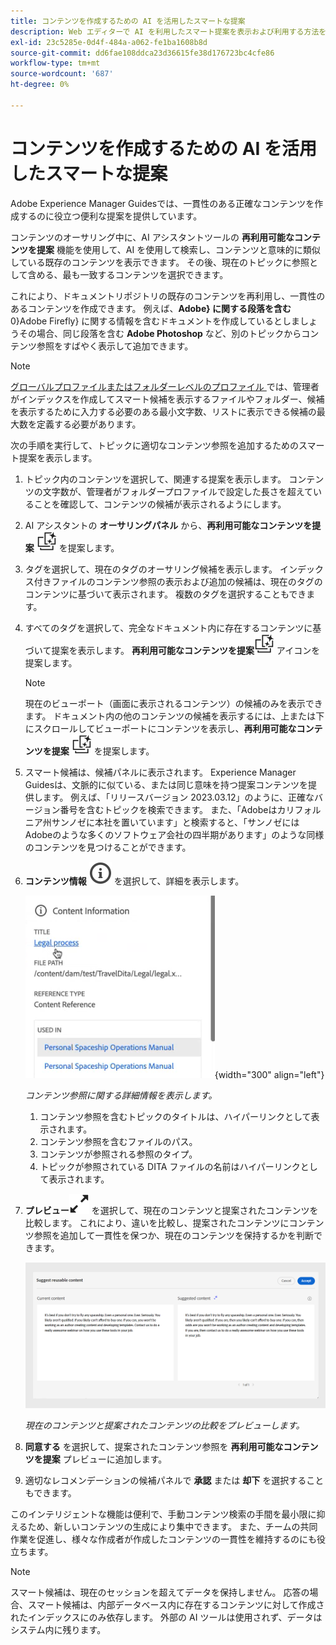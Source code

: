 ```yaml
---
title: コンテンツを作成するための AI を活用したスマートな提案
description: Web エディターで AI を利用したスマート提案を表示および利用する方法を説明します。
exl-id: 23c5285e-0d4f-484a-a062-fe1ba1608b8d
source-git-commit: dd6fae108ddca23d36615fe38d176723bc4cfe86
workflow-type: tm+mt
source-wordcount: '687'
ht-degree: 0%

---
```


# コンテンツを作成するための AI を活用したスマートな提案

Adobe Experience Manager Guidesでは、一貫性のある正確なコンテンツを作成するのに役立つ便利な提案を提供しています。

コンテンツのオーサリング中に、AI アシスタントツールの **再利用可能なコンテンツを提案** 機能を使用して、AI を使用して検索し、コンテンツと意味的に類似している既存のコンテンツを表示できます。 その後、現在のトピックに参照として含める、最も一致するコンテンツを選択できます。

これにより、ドキュメントリポジトリの既存のコンテンツを再利用し、一貫性のあるコンテンツを作成できます。 例えば、**Adobe&rbrace; に関する段落を含む** 0&rbrace;Adobe Firefly&rbrace; に関する情報を含むドキュメントを作成しているとしましょう **&#x200B;**&#x200B;その場合、同じ段落を含む **Adobe Photoshop** など、別のトピックからコンテンツ参照をすばやく表示して追加できます。
>[!NOTE]
>
> [ グローバルプロファイルまたはフォルダーレベルのプロファイル ](../cs-install-guide/conf-folder-level.md#conf-ai-smart-suggestions) では、管理者がインデックスを作成してスマート候補を表示するファイルやフォルダー、候補を表示するために入力する必要のある最小文字数、リストに表示できる候補の最大数を定義する必要があります。

次の手順を実行して、トピックに適切なコンテンツ参照を追加するためのスマート提案を表示します。


1. トピック内のコンテンツを選択して、関連する提案を表示します。 コンテンツの文字数が、管理者がフォルダープロファイルで設定した長さを超えていることを確認して、コンテンツの候補が表示されるようにします。
1. AI アシスタントの **オーサリングパネル** から、**再利用可能なコンテンツを提案** ![ai は再利用可能なコンテンツアイコンの ](./images/ai-suggest-reusable-content-icon.svg) を提案します。

1. タグを選択して、現在のタグのオーサリング候補を表示します。  インデックス付きファイルのコンテンツ参照の表示および追加の候補は、現在のタグのコンテンツに基づいて表示されます。 複数のタグを選択することもできます。


1. すべてのタグを選択して、完全なドキュメント内に存在するコンテンツに基づいて提案を表示します。  **再利用可能なコンテンツを提案**![ai は、適切な一致が見つかったコンテンツの横に表示される、再利用可能なコンテンツのアイコン ](./images/ai-suggest-reusable-content-icon.svg) アイコンを提案します。



   >[!NOTE]
   >
   > 現在のビューポート（画面に表示されるコンテンツ）の候補のみを表示できます。 ドキュメント内の他のコンテンツの候補を表示するには、上または下にスクロールしてビューポートにコンテンツを表示し、**再利用可能なコンテンツを提案** ![ai は再利用可能なコンテンツ アイコン ](./images/ai-suggest-reusable-content-icon.svg) を提案します。


1. スマート候補は、候補パネルに表示されます。  Experience Manager Guidesは、文脈的に似ている、または同じ意味を持つ提案コンテンツを提供します。 例えば、「リリースバージョン 2023.03.12」のように、正確なバージョン番号を含むトピックを検索できます。 また、「Adobeはカリフォルニア州サンノゼに本社を置いています」と検索すると、「サンノゼにはAdobeのような多くのソフトウェア会社の四半期があります」のような同様のコンテンツを見つけることができます。
1. **コンテンツ情報** ![ コンテンツ情報 ](images/smart-suggestions-content-info-icon.svg) を選択して、詳細を表示します。

   ![ コンテンツ情報パネル ](images/smart-suggestions-content-information.png){width="300" align="left"}

   *コンテンツ参照に関する詳細情報を表示します。*

   1. コンテンツ参照を含むトピックのタイトルは、ハイパーリンクとして表示されます。
   1. コンテンツ参照を含むファイルのパス。
   1. コンテンツが参照される参照のタイプ。
   1. トピックが参照されている DITA ファイルの名前はハイパーリンクとして表示されます。
1. **プレビュー**![ プレビューアイコン ](./images/expand-icon.svg) を選択して、現在のコンテンツと提案されたコンテンツを比較します。 これにより、違いを比較し、提案されたコンテンツにコンテンツ参照を追加して一貫性を保つか、現在のコンテンツを保持するかを判断できます。

   ![ 再利用可能なコンテンツプレビューの提案 ](images/ai-assistant-suggest-reusable-content.png)

   *現在のコンテンツと提案されたコンテンツの比較をプレビューします。*

1. **同意する** を選択して、提案されたコンテンツ参照を **再利用可能なコンテンツを提案** プレビューに追加します。
1. 適切なレコメンデーションの候補パネルで **承認** または **却下** を選択することもできます。


このインテリジェントな機能は便利で、手動コンテンツ検索の手間を最小限に抑えるため、新しいコンテンツの生成により集中できます。 また、チームの共同作業を促進し、様々な作成者が作成したコンテンツの一貫性を維持するのにも役立ちます。

>[!NOTE]
>
>スマート候補は、現在のセッションを超えてデータを保持しません。 応答の場合、スマート候補は、内部データベース内に存在するコンテンツに対して作成されたインデックスにのみ依存します。 外部の AI ツールは使用されず、データはシステム内に残ります。
